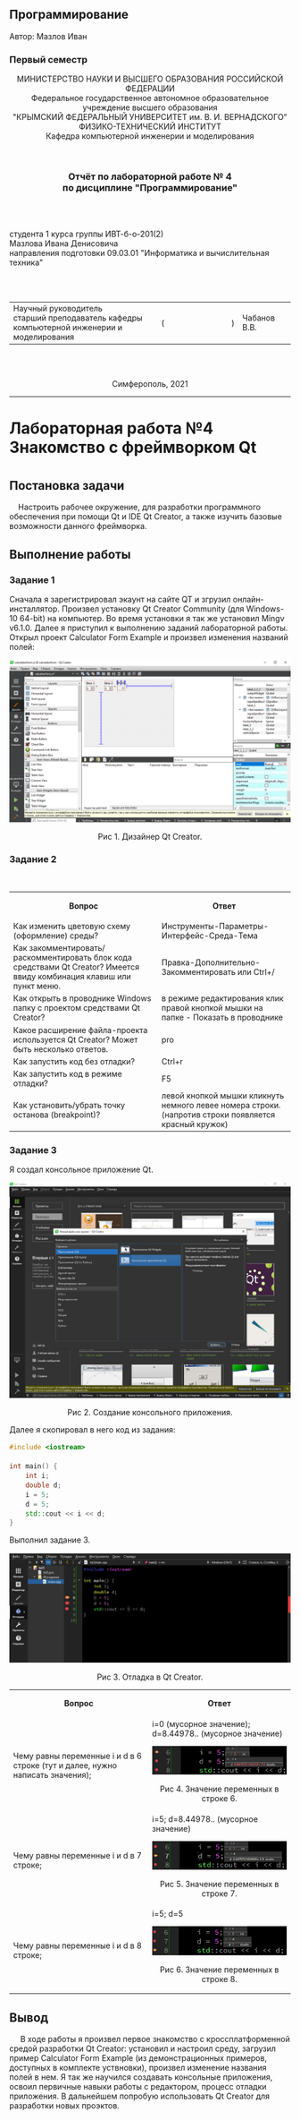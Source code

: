 ## Программирование
​Автор: Мазлов Иван
​<br><h3> Первый семестр </h3>
<p align="center">МИНИСТЕРСТВО НАУКИ  И ВЫСШЕГО ОБРАЗОВАНИЯ РОССИЙСКОЙ ФЕДЕРАЦИИ<br>
Федеральное государственное автономное образовательное учреждение высшего образования<br>
"КРЫМСКИЙ ФЕДЕРАЛЬНЫЙ УНИВЕРСИТЕТ им. В. И. ВЕРНАДСКОГО"<br>
ФИЗИКО-ТЕХНИЧЕСКИЙ ИНСТИТУТ<br>
Кафедра компьютерной инженерии и моделирования</p>
<br>
<h3 align="center">Отчёт по лабораторной работе № 4<br> по дисциплине "Программирование"</h3>
<br><br>
<p>студента 1 курса группы ИВТ-б-о-201(2)<br>
Мазлова Ивана Денисовича<br>
направления подготовки 09.03.01 "Информатика и вычислительная техника"</p>
<br><br>
<table>
<tr><td>Научный руководитель<br> старший преподаватель кафедры<br> компьютерной инженерии и моделирования</td>
<td>(&nbsp;&nbsp;&nbsp;&nbsp;&nbsp;&nbsp;&nbsp;&nbsp;&nbsp;&nbsp;&nbsp;&nbsp;&nbsp;&nbsp;&nbsp;&nbsp;&nbsp;&nbsp;&nbsp;&nbsp;&nbsp;&nbsp;&nbsp;&nbsp;&nbsp;&nbsp;&nbsp;&nbsp;&nbsp;&nbsp;&nbsp;&nbsp;)</td>
<td>Чабанов В.В.</td>
</tr>
</table>
<br><br>
<p align="center" > Симферополь, 2021</p>
<hr>


<p align="center"><h1>Лабораторная работа №4<br>Знакомство с фреймворком Qt<h1></p>

<h2>Постановка задачи</h2>
<p>&nbsp;&nbsp;&nbsp;&nbsp;Настроить рабочее окружение, для разработки программного обеспечения при помощи Qt и IDE Qt Creator, а также изучить базовые возможности данного фреймворка.</p>

<h2>Выполнение работы</h2>

<h3>Задание 1</h3>

Сначала я зарегистрировал экаунт на сайте QT и згрузил онлайн-инсталлятор. Произвел установку Qt Creator Community (для Windows-10 64-bit) на компьютер.
Во время установки я так же установил Mingv v6.1.0.
Далее я приступил к выполнению заданий лабораторной работы.
Открыл проект Calculator Form Example и произвел изменения названий полей:
<p align="center"><img src="pic/scr_1.png"></p>
<p align="center">Рис 1. Дизайнер Qt Creator.</p>

<h3>Задание 2</h3>
<br>
<table>
<tr> <td><b><p align="center">Вопрос</p></b></td><td><b><p align="center">Ответ</p></b></td> </tr>
<tr><td>Как изменить цветовую схему (оформление) среды?</td>
	<td>Инструменты-Параметры-Интерфейс-Среда-Тема</td></tr>
<tr><td>Как закомментировать/раскомментировать блок кода средствами Qt Creator? Имеется ввиду комбинация клавиш или пункт меню.</td>
	<td>Правка-Дополнительно-Закомментировать или Ctrl+/</td></tr>
<tr><td>Как открыть в проводнике Windows папку с проектом средствами Qt Creator?</td>
	<td>в режиме редактирования клик правой кнопкой мышки на папке - Показать в проводнике</td></tr>
<tr><td>Какое расширение файла-проекта используется Qt Creator? Может быть несколько ответов.</td>
	<td>pro</td></tr>
<tr><td>Как запустить код без отладки?</td>
	<td>Ctrl+r</td></tr>
<tr><td>Как запустить код в режиме отладки?</td>
	<td>F5</td></tr>
<tr><td>Как установить/убрать точку останова (breakpoint)?</td>
	<td>левой кнопкой мышки кликнуть немного левее номера строки. (напротив строки появляется красный кружок)</td></tr>
</table>

<h3>Задание 3</h3>
Я создал консольное приложение Qt.
<p align="center"><img src="pic/scr_0.png"></p>
<p align="center">Рис 2. Создание консольного приложения.</p>

Далее я скопировал в него код из задания:

```c++
#include <iostream>

int main() {
    int i;
    double d;
    i = 5;
    d = 5;
    std::cout << i << d;
}

```
Выполнил задание 3.
<p align="center"><img src="pic/scr_2.png"></p>
<p align="center">Рис 3. Отладка в Qt Creator.</p>


<table>
<tr>
<tr> <td><b><p align="center">Вопрос</p></b></td><td><b><p align="center">Ответ</p></b></td></tr>
<tr> <td>Чему равны переменные i и d в 6 строке (тут и далее, нужно написать значения);</td>
	<td>
	i=0 (мусорное значение); d=8.44978.. (мусорное значение)
	<p align="center"><img src="pic/line_6.png"></p>
	<p align="center">Рис 4. Значение переменных в строке 6.</p>
	</td></tr>
<tr> <td>Чему равны переменные i и d в 7 строке;</td>
	<td>
	i=5; d=8.44978.. (мусорное значение)
	<p align="center"><img src="pic/line_7.png"></p>
	<p align="center">Рис 5. Значение переменных в строке 7.</p>
	</td></tr>
<tr> <td>Чему равны переменные i и d в 8 строке;</td>
	<td>
	i=5; d=5
	<p align="center"><img src="pic/line_8.png"></p>
	<p align="center">Рис 6. Значение переменных в строке 8.</p>
	</td></tr>
</tr>
</table>


<h2>Вывод</h2>
&nbsp;&nbsp;&nbsp;&nbsp; В ходе работы я произвел первое знакомство с кроссплатформенной средой разработки Qt Creator: 
установил и настроил среду, загрузил пример Calculator Form Example (из демонстрационных примеров, доступных в комплекте уствновки), 
произвел изменение названия полей в нем.
Я так же научился создавать консольные приложения, освоил первичные навыки работы с редактором, процесс отладки приложения.
В дальнейшем попробую использовать Qt Creator для разработки новых проэктов.




